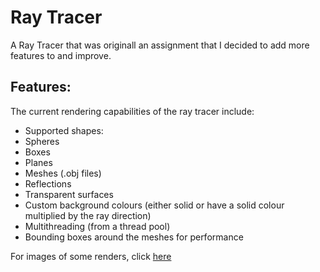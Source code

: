 # Ray Tracer
A Ray Tracer that was originall an assignment that I decided to add more features to and improve.

## Features:
The current rendering capabilities of the ray tracer include:
* Supported shapes:
 * Spheres
 * Boxes
 * Planes
 * Meshes (.obj files)
* Reflections
* Transparent surfaces
* Custom background colours (either solid or have a solid colour multiplied by the ray direction)
* Multithreading (from a thread pool)
* Bounding boxes around the meshes for performance

For images of some renders, click [here](/AssignmentsProject/renders)
